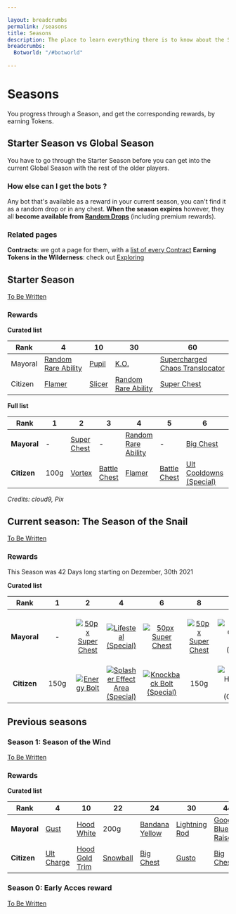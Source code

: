 ```yaml
---

layout: breadcrumbs
permalink: /seasons
title: Seasons
description: The place to learn everything there is to know about the Seasons in Botworld Adventure!
breadcrumbs:
  Botworld: "/#botworld"
  
---
```


# Seasons

<div markdown="1" class=" ghcms ghcms-intro">

You progress through a Season, and get the corresponding rewards, by earning Tokens.

## Starter Season vs Global Season

You have to go through the Starter Season before you can get into the current Global Season with the rest of the older players.

### How else can I get the bots ?

Any bot that's available as a reward in your current season, you can't find it as a random drop or in any chest. 
**When the season expires** however, they all **become available from [Random Drops](/loot#botframes)** (including premium rewards).

### Related pages

**Contracts**: we got a page for them, with a [list of every Contract](/contracts)
**Earning Tokens in the Wilderness**: check out [Exploring](/exploring)

</div>

## Starter Season

<div markdown="1" class=" ghcms ghcms-starterseason">

[To Be Written](/contribute#tbw)

### Rewards

**Curated list**

| Rank    | 4 | 10 | 30 | 60 |
| -       | - | -  | -  | -  |
| Mayoral | [Random Rare Ability](/abilities) | [Pupil](/pupil)  | [K.O.](/ko)  | [Supercharged Chaos Translocator](/supercharged-chaos-translocator)  |
| Citizen | [Flamer](/flamer) | [Slicer](/slicer)  | [Random Rare Ability](/abilities)  | [Super Chest](/contribute#tbw)  |

</div>

**Full list**

| Rank | 1 | 2 | 3 | 4 | 5 | 6 | 7 | 8 | 9 | 10 | 11 | 12 | 13 | 14 | 15 | 16 | 17 | 18 | 19 | 20 | 21 | 22 | 23 | 24 | 25 | 26 | 27 | 28 | 29 | 30 | 31 | 32 | 33 | 34 | 35 | 36 | 37 | 38 | 39 | 40 | 41 | 42 | 43 | 44 | 45 | 46 | 47 | 48 | 49 | 50 | 51 | 52 | 53 | 54 | 55 | 56 | 57 | 58 | 59 | 60 |
|---|---|---|---|---|---|---|---|---|---|---|---|---|---|---|---|---|---|---|---|---|---|---|---|---|---|---|---|---|---|---|---|---|---|---|---|---|---|---|---|---|---|---|---|---|---|---|---|---|---|---|---|---|---|---|---|---|---|---|---|---|
| **Mayoral** | - | [Super Chest](/contribute#tbw) | - | [Random Rare Ability](/abilities) | - | [Big Chest](/contribute#tbw) | - | [Big Chest](/contribute#tbw) | - | [Pupil](/pupil) | - | [Big Chest](/contribute#tbw) | - | [Big Chest](/contribute#tbw) | - | [Chaser Speed](/chaser-speed-rare) | - | [Big Chest](/contribute#tbw) | - | [Big Chest](/contribute#tbw) | - | [Bot Damage (Rare)](/bot-damage-rare) | - | [Big Chest](/contribute#tbw) | - | [Big Chest](/contribute#tbw) | - | [Super Chest](/contribute#tbw) | - | [K.O.](/ko) | - | [Big Chest](/contribute#tbw) | - | [Big Chest](/contribute#tbw) | - | [Super Chest](/contribute#tbw) | - | [Big Chest](/contribute#tbw) | - | [Big Chest](/contribute#tbw) | - | [Random Rare Booster](/boosters) | - | [Big Chest](/contribute#tbw) | - | [Big Chest](/contribute#tbw) | - | [Super Chest](/contribute#tbw) | - | [Big Chest](/contribute#tbw) | - | [Big Chest](/contribute#tbw) | - | [Random Rare Ability](/abilities) | - | [Big Chest](/contribute#tbw) | - | [Super Chest](/contribute#tbw) | - | [Supercharged Chaos Translocator](/supercharged-chaos-translocator)
| **Citizen** | 100g | [Vortex](/vortex) | [Battle Chest](/contribute#tbw) | [Flamer](/flamer) | [Battle Chest](/contribute#tbw) | [Ult Cooldowns (Special)](/ult-cooldowns-special) | [Battle Chest](/contribute#tbw) | 150g | [Battle Chest](/contribute#tbw) | [Slicer](/slicer) | [Battle Chest](/contribute#tbw) | [Chaos Translocator](/chaos-translocator) | [Battle Chest](/contribute#tbw) | 200g | [Battle Chest](/contribute#tbw) | [Power Generation (Special)](/power-generation-special) | [Battle Chest](/contribute#tbw) | 200g | [Battle Chest](/contribute#tbw) | [Big Chest](/contribute#tbw) | [Battle Chest](/contribute#tbw) | 300g | [Battle Chest](/contribute#tbw) | [Random Special Ability](/abilities) | [Battle Chest](/contribute#tbw) | 250g | [Battle Chest](/contribute#tbw) | [Random Special Booster](/boosters) | [Battle Chest](/contribute#tbw) | [Random Rare Ability](/abilities) | [Battle Chest](/contribute#tbw) | 250g | [Battle Chest](/contribute#tbw) | [Big Chest](/contribute#tbw) | [Battle Chest](/contribute#tbw) | [Random Special Ability](/abilities) | [Battle Chest](/contribute#tbw) | [Big Chest](/contribute#tbw) | [Battle Chest](/contribute#tbw) | 250g | [Battle Chest](/contribute#tbw) | [Big Chest](/contribute#tbw) | [Battle Chest](/contribute#tbw) | [Random Special Booster](/boosters) | [Battle Chest](/contribute#tbw) | 250g | [Battle Chest](/contribute#tbw) | [Big Chest](/contribute#tbw) | [Battle Chest](/contribute#tbw) | [Random Special Ability](/abilities) | [Battle Chest](/contribute#tbw) | [Random Special Booster](/boosters) | [Battle Chest](/contribute#tbw) | 250g | [Battle Chest](/contribute#tbw) | [Big Chest](/contribute#tbw) | [Battle Chest](/contribute#tbw) | 500g | [Super Chest](/contribute#tbw) | [Super Chest](/contribute#tbw) |

*Credits: cloud9, Pix*

<div markdown="1" class=" ghcms ghcms-currentseason">

## Current season: The Season of the Snail

[To Be Written](/contribute#tbw)

### Rewards

This Season was 42 Days long starting on Dezember, 30th 2021

**Curated list**
</div>


| Rank |      1      |      2      |      4      |      6      |      8      |           10           |     12     |           14           |     16     |           18           |     20     |           22           |     24     |           26           |           28           |     30     |           32           |     34     |           36           |     38     |           40           |     42     |           44           |           46           |     48     |           50           |     52     |           54           |     56     |           58           |     59     |     60     |
| :---: | :---: | :---: | :---: | :---: | :---: | :---: | :---: | :---: | :---: | :---: | :---: | :---: | :---: | :---: | :---: | :---: | :---: | :---: | :---: | :---: | :---: | :---: | :---: | :---: | :---: | :---: | :---: | :---: | :---: | :---: | :---: | :---: |
| **Mayoral** | - | [![50px Super Chest](https://cdn.discordapp.com/attachments/923510071026155550/927162922025766982/chest-special-small.png)](/loot) | [![Lifesteal (Special)](https://www.botworld.wiki/assets/img/boosters/lifesteal-special.png)](/lifesteal-special) | [![50px Super Chest](https://cdn.discordapp.com/attachments/923510071026155550/927162922025766982/chest-special-small.png)](/loot) | [![50px Super Chest](https://cdn.discordapp.com/attachments/923510071026155550/927162922025766982/chest-special-small.png)](/loot) | ![100px Goggles Orange (Special)](https://cdn.discordapp.com/attachments/923510071026155550/927213374171934780/goggles-orange.png) | [![50px Super Chest](https://cdn.discordapp.com/attachments/923510071026155550/927162922025766982/chest-special-small.png)](/loot) | [![50px Super Chest](https://cdn.discordapp.com/attachments/923510071026155550/927162922025766982/chest-special-small.png)](/loot) | [![50px Big Chest](https://cdn.discordapp.com/attachments/923510071026155550/927146611526729738/chest-rare-small.png)](<https://www.botworld.wiki/loot>) | [![50px Super Chest](https://cdn.discordapp.com/attachments/923510071026155550/927162922025766982/chest-special-small.png)](/loot) | [![Botpack Stun (Rare)](https://www.botworld.wiki/assets/img/boosters/botpack-stun-rare.png)](/botpack-stun-rare) | [![50px Super Chest](https://cdn.discordapp.com/attachments/923510071026155550/927162922025766982/chest-special-small.png)](/loot) | [![50px Super Chest](https://cdn.discordapp.com/attachments/923510071026155550/927162922025766982/chest-special-small.png)](/loot) | [![50px Super Chest](https://cdn.discordapp.com/attachments/923510071026155550/927162922025766982/chest-special-small.png)](/loot) | [![50px Big Chest](https://cdn.discordapp.com/attachments/923510071026155550/927146611526729738/chest-rare-small.png)](<https://www.botworld.wiki/loot>) | [Sheller Bot](/sheller) | [![50px Super Chest](https://cdn.discordapp.com/attachments/923510071026155550/927162922025766982/chest-special-small.png)](/loot) | [![50px Super Chest](https://cdn.discordapp.com/attachments/923510071026155550/927162922025766982/chest-special-small.png)](/loot) | [![50px Big Chest](https://cdn.discordapp.com/attachments/923510071026155550/927146611526729738/chest-rare-small.png)](<https://www.botworld.wiki/loot>) | [![50px Super Chest](https://cdn.discordapp.com/attachments/923510071026155550/927162922025766982/chest-special-small.png)](/loot) | [![50px Super Chest](https://cdn.discordapp.com/attachments/923510071026155550/927162922025766982/chest-special-small.png)](/loot) | [Random Booster (Rare)](/contribute#tbw) | [![50px Super Chest](https://cdn.discordapp.com/attachments/923510071026155550/927162922025766982/chest-special-small.png)](/loot) | [![50px Super Chest](https://cdn.discordapp.com/attachments/923510071026155550/927162922025766982/chest-special-small.png)](/loot) | ![100px Random Ability Module (Rare)](https://cdn.discordapp.com/attachments/923510071026155550/927135103874895872/random-ability-module-rare.png) | [![50px Super Chest](https://cdn.discordapp.com/attachments/923510071026155550/927162922025766982/chest-special-small.png)](/loot) | [![50px Super Chest](https://cdn.discordapp.com/attachments/923510071026155550/927162922025766982/chest-special-small.png)](/loot) | [![Movement Speed (Epic)](https://www.botworld.wiki/assets/img/boosters/movement-speed-epic.png)](/movement-speed-epic) | [![50px Super Chest](https://cdn.discordapp.com/attachments/923510071026155550/927162922025766982/chest-special-small.png)](/loot) | [![50px Big Chest](https://cdn.discordapp.com/attachments/923510071026155550/927146611526729738/chest-rare-small.png)](<https://www.botworld.wiki/loot>) | [![Gravity Surge](https://www.botworld.wiki/assets/img/abilities/gravity-surge.png)](/gravity-surge) |
| **Citizen** | 150g | [![Energy Bolt](https://www.botworld.wiki/assets/img/abilities/energy-bolt.png)](/energy-bolt) | [![Splasher Effect Area (Special)](https://www.botworld.wiki/assets/img/boosters/splasher-effect-area-special.png)](/splasher-effect-area-special) | [![Knockback Bolt (Special)](https://www.botworld.wiki/assets/img/abilities/knockback-bolt.png)](/knockback-bolt) | 150g | ![100px Headwrap Lemon (Common)](https://cdn.discordapp.com/attachments/923510071026155550/927213373928644668/headwrap-lemon.png) | - | ![100px 200g](https://cdn.discordapp.com/attachments/923510071026155550/927213373576339477/gold-200.png) | [![Poison Bolt (Special)](https://www.botworld.wiki/assets/img/abilities/poison-bolt.png)](/poison-bolt) | ![100px 200g](https://cdn.discordapp.com/attachments/923510071026155550/927213373576339477/gold-200.png) | [![50px Super Chest](https://cdn.discordapp.com/attachments/923510071026155550/927162922025766982/chest-special-small.png)](/loot) | ![100px 200g](https://cdn.discordapp.com/attachments/923510071026155550/927213373576339477/gold-200.png) | [![50px Super Chest](https://cdn.discordapp.com/attachments/923510071026155550/927162922025766982/chest-special-small.png)](/loot) | ![100px 250g](https://cdn.discordapp.com/attachments/923510071026155550/927213373286912110/gold-250.png) | ![100px Random Booster (Special)](https://cdn.discordapp.com/attachments/923510071026155550/927207367551103036/random-booster-special.png) | [![Bot Damage (Rare)](https://www.botworld.wiki/assets/img/boosters/bot-damage-rare.png)](/bot-damage-rare) | ![100px 250g](https://cdn.discordapp.com/attachments/923510071026155550/927213373286912110/gold-250.png) | [![50px Super Chest](https://cdn.discordapp.com/attachments/923510071026155550/927162922025766982/chest-special-small.png)](/loot) | [Random Ability Module (Special)](/contribute#tbw) | [![50px Big Chest](https://cdn.discordapp.com/attachments/923510071026155550/927146611526729738/chest-rare-small.png)](<https://www.botworld.wiki/loot>) | ![100px 250g](https://cdn.discordapp.com/attachments/923510071026155550/927213373286912110/gold-250.png) | [![50px Big Chest](https://cdn.discordapp.com/attachments/923510071026155550/927146611526729738/chest-rare-small.png)](<https://www.botworld.wiki/loot>) | ![100px Bandana Red (Common)](https://cdn.discordapp.com/attachments/923510071026155550/927202014738415616/bandana-red.png) | ![100px 250g](https://cdn.discordapp.com/attachments/923510071026155550/927213373286912110/gold-250.png) | [![50px Super Chest](https://cdn.discordapp.com/attachments/923510071026155550/927162922025766982/chest-special-small.png)](/loot) | ![100px Random Booster (Special)](https://cdn.discordapp.com/attachments/923510071026155550/927207367551103036/random-booster-special.png) | [![Charge Bolt (Rare)](https://www.botworld.wiki/assets/img/abilities/charge-bolt.png)](/charge-bolt) | ![100px 250g](https://cdn.discordapp.com/attachments/923510071026155550/927213373286912110/gold-250.png) | [![50px Super Chest](https://cdn.discordapp.com/attachments/923510071026155550/927162922025766982/chest-special-small.png)](/loot) | 500g | [![50px Big Chest](https://cdn.discordapp.com/attachments/923510071026155550/927146611526729738/chest-rare-small.png)](<https://www.botworld.wiki/loot>) | [![Botpack Damage (Epic)](https://www.botworld.wiki/assets/img/boosters/botpack-damage-epic.png)](/botpack-damage-epic) |


<div markdown="1" class=" ghcms ghcms-previousseasons">

## Previous seasons

### Season 1: Season of the Wind

[To Be Written](/contribute#tbw)

### Rewards

**Curated list**

| Rank | 4 | 10 | 22 | 24 | 30 | 44 | 52 | 54 | 60 |
| - | - | - | - | - | - | - | - | - | - |
| **Mayoral** | [Gust](/gust) | [Hood White](/contribute#tbw) | 200g | [Bandana Yellow](/contribute#tbw) | [Lightning Rod](/lightning-rod) | [Googles Blue Raised](/contribute#tbw) | [Bot Effect Area](/bot-effect-area-rare) | 250g | [Tornado Bolt](/tornado-bolt) |
| **Citizen** | [Ult Charge](/ult-charge-special) | [Hood Gold Trim](/contribute#tbw) | [Snowball](/snowball) | [Big Chest](/contribute#tbw) | [Gusto](/gusto) | [Big Chest](/contribute#tbw) | [Big Chest](/contribute#tbw) | [Gale](/gale) | [Goggle Monocle](/contribute#tbw) |


### Season 0: Early Acces reward

[To Be Written](/contribute#tbw)

</div>
